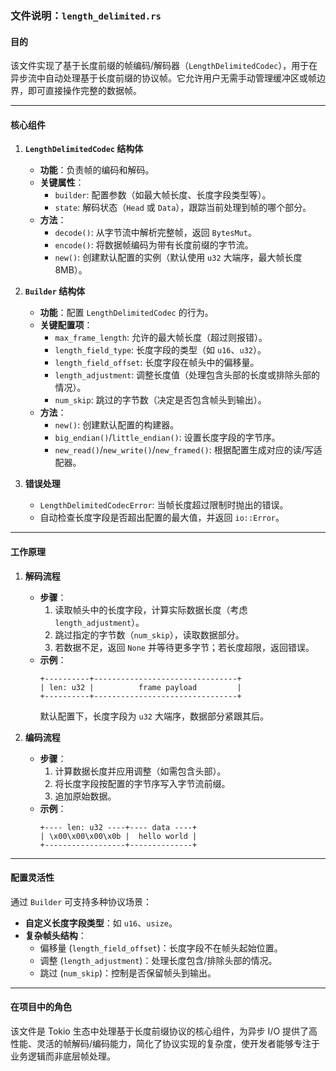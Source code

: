 ### 文件说明：`length_delimited.rs`

#### 目的
该文件实现了基于长度前缀的帧编码/解码器（`LengthDelimitedCodec`），用于在异步流中自动处理基于长度前缀的协议帧。它允许用户无需手动管理缓冲区或帧边界，即可直接操作完整的数据帧。

---

#### 核心组件

1. **`LengthDelimitedCodec` 结构体**
   - **功能**：负责帧的编码和解码。
   - **关键属性**：
     - `builder`: 配置参数（如最大帧长度、长度字段类型等）。
     - `state`: 解码状态（`Head` 或 `Data`），跟踪当前处理到帧的哪个部分。
   - **方法**：
     - `decode()`: 从字节流中解析完整帧，返回 `BytesMut`。
     - `encode()`: 将数据帧编码为带有长度前缀的字节流。
     - `new()`: 创建默认配置的实例（默认使用 `u32` 大端序，最大帧长度 8MB）。

2. **`Builder` 结构体**
   - **功能**：配置 `LengthDelimitedCodec` 的行为。
   - **关键配置项**：
     - `max_frame_length`: 允许的最大帧长度（超过则报错）。
     - `length_field_type`: 长度字段的类型（如 `u16`、`u32`）。
     - `length_field_offset`: 长度字段在帧头中的偏移量。
     - `length_adjustment`: 调整长度值（处理包含头部的长度或排除头部的情况）。
     - `num_skip`: 跳过的字节数（决定是否包含帧头到输出）。
   - **方法**：
     - `new()`: 创建默认配置的构建器。
     - `big_endian()`/`little_endian()`: 设置长度字段的字节序。
     - `new_read()`/`new_write()`/`new_framed()`: 根据配置生成对应的读/写适配器。

3. **错误处理**
   - `LengthDelimitedCodecError`: 当帧长度超过限制时抛出的错误。
   - 自动检查长度字段是否超出配置的最大值，并返回 `io::Error`。

---

#### 工作原理

1. **解码流程**
   - **步骤**：
     1. 读取帧头中的长度字段，计算实际数据长度（考虑 `length_adjustment`）。
     2. 跳过指定的字节数（`num_skip`），读取数据部分。
     3. 若数据不足，返回 `None` 并等待更多字节；若长度超限，返回错误。
   - **示例**：
     ```text
     +----------+--------------------------------+
     | len: u32 |          frame payload         |
     +----------+--------------------------------+
     ```
     默认配置下，长度字段为 `u32` 大端序，数据部分紧跟其后。

2. **编码流程**
   - **步骤**：
     1. 计算数据长度并应用调整（如需包含头部）。
     2. 将长度字段按配置的字节序写入字节流前缀。
     3. 追加原始数据。
   - **示例**：
     ```text
     +---- len: u32 ----+---- data ----+
     | \x00\x00\x00\x0b |  hello world |
     +------------------+--------------+
     ```

---

#### 配置灵活性

通过 `Builder` 可支持多种协议场景：
- **自定义长度字段类型**：如 `u16`、`usize`。
- **复杂帧头结构**：
  - 偏移量 (`length_field_offset`)：长度字段不在帧头起始位置。
  - 调整 (`length_adjustment`)：处理长度包含/排除头部的情况。
  - 跳过 (`num_skip`)：控制是否保留帧头到输出。

---

#### 在项目中的角色
该文件是 Tokio 生态中处理基于长度前缀协议的核心组件，为异步 I/O 提供了高性能、灵活的帧解码/编码能力，简化了协议实现的复杂度，使开发者能够专注于业务逻辑而非底层帧处理。
